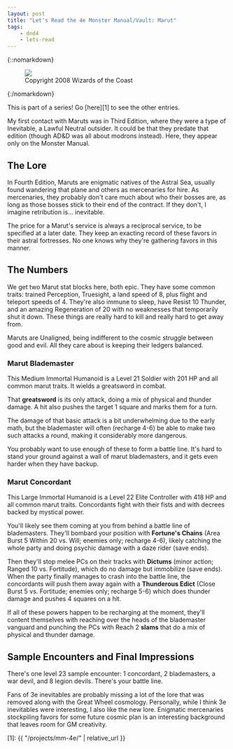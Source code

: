 ```yaml
---
layout: post
title: "Let's Read the 4e Monster Manual/Vault: Marut"
tags:
    - dnd4
    - lets-read
---
```


{::nomarkdown}
<figure class="right">
  <img src="{{ "/assets/wir-mm-4e-manticore.png" | absolute_url }}"/>
  <figcaption>
    Copyright 2008 Wizards of the Coast
  </figcaption>
</figure>
{:/nomarkdown}

This is part of a series! Go [here][1] to see the other entries.

My first contact with Maruts was in Third Edition, where they were a type of
Inevitable, a Lawful Neutral outsider. It could be that they predate that
edition (though AD&D was all about modrons instead). Here, they appear only on
the Monster Manual.

## The Lore

In Fourth Edition, Maruts are enigmatic natives of the Astral Sea, usually found
wandering that plane and others as mercenaries for hire. As mercenaries, they
probably don't care much about who their bosses are, as long as those bosses
stick to their end of the contract. If they don't, I imagine retribution
is... inevitable.

The price for a Marut's service is always a reciprocal service, to be specified
at a later date. They keep an exacting record of these favors in their astral
fortresses. No one knows why they're gathering favors in this manner.

## The Numbers

We get two Marut stat blocks here, both epic. They have some common traits:
trained Perception, Truesight, a land speed of 8, plus flight and teleport
speeds of 4. They're also immune to sleep, have Resist 10 Thunder, and an
amazing Regeneration of 20 with no weaknesses that temporarily shut it
down. These things are really hard to kill and really hard to get away from.

Maruts are Unaligned, being indifferent to the cosmic struggle between good and
evil. All they care about is keeping their ledgers balanced.

### Marut Blademaster

This Medium Immortal Humanoid is a Level 21 Soldier with 201 HP and all common
marut traits. It wields a greatsword in combat.

That **greatsword** is its only attack, doing a mix of physical and thunder
damage. A hit also pushes the target 1 square and marks them for a turn.

The damage of that basic attack is a bit underwhelming due to the early math,
but the blademaster will often (recharge 4-6) be able to make two such attacks a
round, making it considerably more dangerous.

You probably want to use enough of these to form a battle line. It's hard to
stand your ground against a wall of marut blademasters, and it gets even harder
when they have backup.

### Marut Concordant

This Large Immortal Humanoid is a Level 22 Elite Controller with 418 HP and all
common marut traits. Concordants fight with their fists and with decrees backed
by mystical power.

You'll likely see them coming at you from behind a battle line of
blademasters. They'll bombard your position with **Fortune's Chains** (Area
Burst 5 Within 20 vs. Will; enemies only; recharge 4-6), likely catching the
whole party and doing psychic damage with a daze rider (save ends).

Then they'll stop melee PCs on their tracks with **Dictums** (minor action;
Ranged 10 vs. Fortitude), which do no damage but immobilize (save ends). When
the party finally manages to crash into the battle line, the concordants will
push them away again with a **Thunderous Edict** (Close Burst 5 vs. Fortitude;
enemies only; recharge 5-6) which does thunder damage and pushes 4 squares on a
hit.

If all of these powers happen to be recharging at the moment, they'll content
themselves with reaching over the heads of the blademaster vanguard and punching
the PCs with Reach 2 **slams** that do a mix of physical and thunder damage.

## Sample Encounters and Final Impressions

There's one level 23 sample encounter: 1 concordant, 2 blademasters, a war
devil, and 8 legion devils. There's your battle line.

Fans of 3e inevitables are probably missing a lot of the lore that was removed
along with the Great Wheel cosmology. Personally, while I think 3e inevitables
were interesting, I also like the new lore. Enigmatic mercenaries stockpiling
favors for some future cosmic plan is an interesting background that leaves room
for GM creativity.

[1]: {{ "/projects/mm-4e/" | relative_url }}
